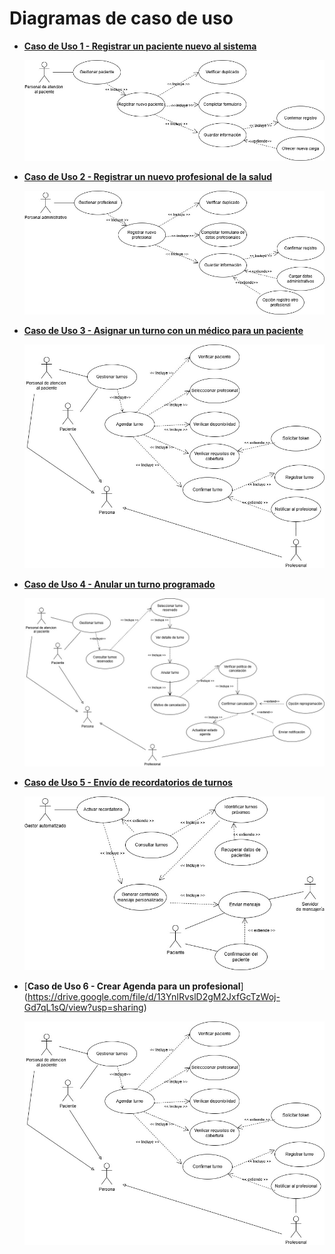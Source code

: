 # Diagramas de caso de uso

  * [**Caso de Uso 1 - Registrar un paciente nuevo al sistema**](https://drive.google.com/file/d/1gqbKxbKr99smZwZoad9d3zYGZxz_ZBoZ/view?usp=sharing)

     ![CasoUSo1](imagenes/012_CasoUso_PacienteNuevo.jpg)

  * [**Caso de Uso 2 - Registrar un nuevo profesional de la salud**](https://drive.google.com/file/d/1IEqID8MmNIqJDLiXWrhqr4Q18oNPFC_F/view?usp=sharing)

     ![CasoUSo1](imagenes/013_CasoUso_ProfesionalNuevo.jpg)

  * [**Caso de Uso 3 - Asignar un turno con un médico para un paciente**](https://drive.google.com/file/d/13YnIRvslD2gM2JxfGcTzWoj-Gd7qL1sQ/view?usp=sharing)

     ![CasoUSo1](imagenes/014_CasoUso_AsignarTurno.jpg)


  * [**Caso de Uso 4 - Anular un turno programado**](https://drive.google.com/file/d/19bbOUkOlMTHml6LT2BeNsSBiXBAUdii1/view?usp=sharing)

     ![CasoUSo1](imagenes/015_CasoUso_AnularTurno.jpg)


  * [**Caso de Uso 5 - Envío de recordatorios de turnos**](https://drive.google.com/file/d/1iOY2gqar2242Mdg2wQM0gBTlMssjwujO/view?usp=sharing)

     ![CasoUSo1](imagenes/016_CasoUso_RecordatorioTurnos.jpg)


  * [**Caso de Uso 6 - Crear Agenda para un profesional**]
(https://drive.google.com/file/d/13YnIRvslD2gM2JxfGcTzWoj-Gd7qL1sQ/view?usp=sharing)

     ![CasoUSo1](imagenes/014_CasoUso_AsignarTurno.jpg)

    
